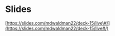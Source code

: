 # Slides

[https://slides.com/mdwaldman22/deck-15/live\#/](https://slides.com/mdwaldman22/deck-15/live#/)

